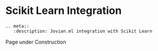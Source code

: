# Scikit Learn Integration

```eval_rst
.. meta::
   :description: Jovian.ml integration with Scikit Learn
```

Page under Construction
